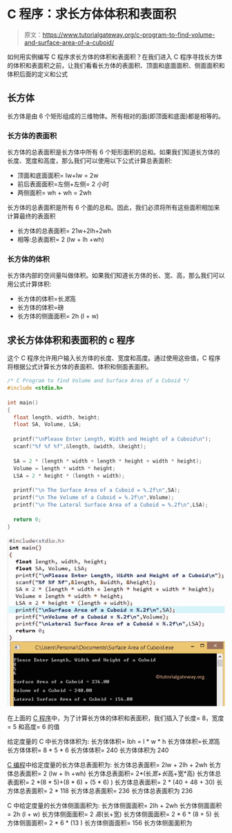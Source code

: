 # C 程序：求长方体体积和表面积

> 原文：<https://www.tutorialgateway.org/c-program-to-find-volume-and-surface-area-of-a-cuboid/>

如何用实例编写 C 程序求长方体的体积和表面积？在我们进入 C 程序寻找长方体的体积和表面积之前，让我们看看长方体的表面积、顶面和底面面积、侧面面积和体积后面的定义和公式

## 长方体

长方体是由 6 个矩形组成的三维物体。所有相对的面(即顶面和底面)都是相等的。

### 长方体的表面积

长方体的总表面积是长方体中所有 6 个矩形面积的总和。如果我们知道长方体的长度、宽度和高度，那么我们可以使用以下公式计算总表面积:

*   顶面和底面面积= lw+lw = 2w
*   前后表面面积=左侧+左侧= 2 小时
*   两侧面积= wh + wh = 2wh

长方体的总表面积是所有 6 个面的总和。因此，我们必须将所有这些面积相加来计算最终的表面积

*   长方体的总表面积= 21w+2lh+2wh
*   相等:总表面积= 2 (lw + lh +wh)

### 长方体的体积

长方体内部的空间量叫做体积。如果我们知道长方体的长、宽、高，那么我们可以用公式计算体积:

*   长方体的体积=长*宽*高
*   长方体的体积=磅
*   长方体的侧面面积= 2h (l + w)

## 求长方体体积和表面积的 c 程序

这个 C 程序允许用户输入长方体的长度、宽度和高度。通过使用这些值，C 程序将根据公式计算长方体的表面积、体积和侧面表面积。

```c
/* C Program to find Volume and Surface Area of a Cuboid */
#include <stdio.h>

int main()
{
  float length, width, height;
  float SA, Volume, LSA;

  printf("\nPlease Enter Length, Width and Height of a Cuboid\n");
  scanf("%f %f %f",&length, &width, &height);

  SA = 2 * (length * width + length * height + width * height);
  Volume = length * width * height;
  LSA = 2 * height * (length + width);

  printf("\n The Surface Area of a Cuboid = %.2f\n",SA);
  printf("\n The Volume of a Cuboid = %.2f\n",Volume);
  printf("\n The Lateral Surface Area of a Cuboid = %.2f\n",LSA);

  return 0;
}
```

![C Program to find Volume and Surface Area of a Cuboid](img/4067b03b419aa781764b141f56a599dc.png)

在上面的 [C 程序](https://www.tutorialgateway.org/c-programming-examples/)中，为了计算长方体的体积和表面积，我们插入了长度= 8，宽度= 5 和高度= 6 的值

给定度量的 C 中长方体体积为:
长方体体积= lbh = l * w * h
长方体体积=长*宽*高
长方体体积= 8 * 5 * 6
长方体体积= 240
长方体体积为 240

[C 编程](https://www.tutorialgateway.org/c-programming/)中给定度量的长方体总表面积为:
长方体总表面积= 2lw + 2lh + 2wh
长方体总表面积= 2 (lw + lh +wh)
长方体总表面积= 2*(长*宽+长*高+宽*高)
长方体总表面积= 2 *(8 * 5)+(8 * 6) + (5 * 6) )
长方体总表面积= 2 * (40 + 48 + 30)
长方体总表面积= 2 * 118
长方体总表面积= 236
长方体总表面积为 236

C 中给定度量的长方体侧面面积为:
长方体侧面面积= 2lh + 2wh
长方体侧面面积= 2h (l + w)
长方体侧面面积= 2 *高*(长+宽)
长方体侧面面积= 2 * 6 * (8 + 5)
长方体侧面面积= 2 * 6 * (13 )
长方体侧面面积= 156
长方体侧面面积为
